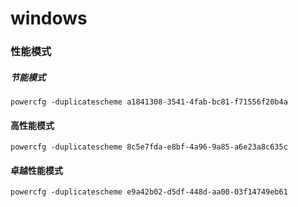# windows

### 性能模式

##### 节能模式

```shell
powercfg -duplicatescheme a1841308-3541-4fab-bc81-f71556f20b4a
```

#### 高性能模式

```shell
powercfg -duplicatescheme 8c5e7fda-e8bf-4a96-9a85-a6e23a8c635c
```

#### 卓越性能模式

```shell
powercfg -duplicatescheme e9a42b02-d5df-448d-aa00-03f14749eb61
```

